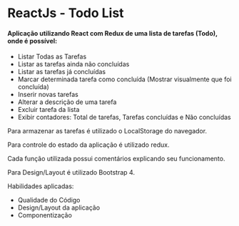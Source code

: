 # ReactJs - Todo List

#### Aplicação utilizando React com Redux de uma lista de tarefas (Todo), onde é possível:

- Listar Todas as Tarefas
- Listar as tarefas ainda não concluídas
- Listar as tarefas já concluídas
- Marcar determinada tarefa como concluída (Mostrar visualmente que foi concluída)
- Inserir novas tarefas
- Alterar a descrição de uma tarefa
- Excluir tarefa da lista
- Exibir contadores: Total de tarefas, Tarefas concluídas e Não concluídas

Para armazenar as tarefas é utilizado o LocalStorage do navegador.
 
Para controle do estado da aplicação é utilizado redux.

Cada função utilizada possui comentários explicando seu funcionamento.

Para Design/Layout é utilizado Bootstrap 4.   

Habilidades aplicadas:
- Qualidade do Código
- Design/Layout da aplicação
- Componentização
